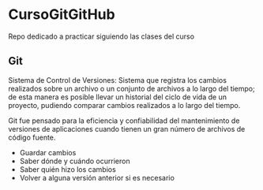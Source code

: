 # CursoGitGitHub
Repo dedicado a practicar siguiendo las clases del curso


## Git
Sistema de Control de Versiones: Sistema que registra los cambios realizados sobre un archivo o un conjunto de archivos a lo largo del tiempo; de esta manera es posible llevar un historial del ciclo de vida de un proyecto, pudiendo comparar cambios realizados a lo largo del tiempo.

Git fue pensado para la eficiencia y confiabilidad del mantenimiento de versiones de aplicaciones cuando tienen un gran número de archivos de código fuente.
- Guardar cambios
- Saber dónde y cuándo ocurrieron
- Saber quién hizo los cambios
- Volver a alguna versión anterior si es necesario

